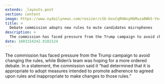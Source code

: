 ```yaml
--- 
extends: _layouts.post 
section: content 
image: https://www.nydailynews.com/resizer/cSb-bxxCqRHAnyHbMuza0Wb5-Yo=/1200x0/center/middle/cloudfront-us-east-1.images.arcpublishing.com/tronc/P5MVV22FHFEVHHG753ZQIKVXLU.jpg 
title: > 
  Debate commission adopts new rules to mute candidates microphones 
description: > 
  The commission has faced pressure from the Trump campaign to avoid changing the rules, while Biden’s team was hoping for a more ordered debate.In a statement, the commission said it “had determined that it is appropriate to adopt measures intended to promote adherence to agreed upon rules and inappropriate to make changes to those rules.” 
date: 1603154242.0102124 
--- 
```

<div><p class="stop-here"> The commission has faced pressure from the Trump campaign to avoid changing the rules, while Biden&#8217;s team was hoping for a more ordered debate. In a statement, the commission said it &#8220;had determined that it is appropriate to adopt measures intended to promote adherence to agreed upon rules and inappropriate to make changes to those rules.&#8221;</p> </div>